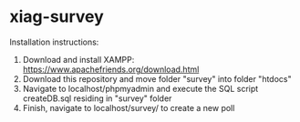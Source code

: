 # xiag-survey

Installation instructions: 

1. Download and install XAMPP: https://www.apachefriends.org/download.html
2. Download this repository and move folder "survey" into folder "htdocs"
3. Navigate to localhost/phpmyadmin and execute the SQL script createDB.sql residing in "survey" folder
4. Finish, navigate to localhost/survey/ to create a new poll
